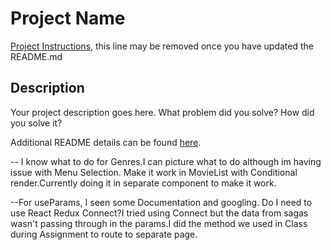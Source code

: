 # Project Name

[Project Instructions](./INSTRUCTIONS.md), this line may be removed once you have updated the README.md

## Description

Your project description goes here. What problem did you solve? How did you solve it?

Additional README details can be found [here](https://github.com/PrimeAcademy/readme-template/blob/master/README.md).

-- I know what to do for Genres.I can picture what to do although im having issue with Menu Selection. Make it work in MovieList with Conditional render.Currently doing it in separate component to make it work.

--For useParams, I seen some Documentation and googling. Do I need to use React Redux Connect?I tried using Connect but the data from sagas wasn't passing through in the params.I did the method we used in Class during Assignment to route to separate page.
